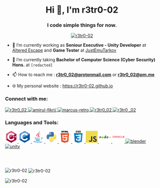 <!-- Made with https://rahuldkjain.github.io/gh-profile-readme-generator/ -->
<!-- Lang : Github Markdown + HTML -->
<h1 align="center">Hi 👋, I'm r3tr0-02</h1>
<h3 align="center">I code simple things for now.</h3>

<p align="center"> <a href="https://github.com/ryo-ma/github-profile-trophy"><img src="https://github-profile-trophy.vercel.app/?username=r3tr0-02" alt="r3tr0-02" /></a> </p>

- 🔭 I’m currently working as **Seniour Executive - Unity Developer** at [Altered Escape](https://github.com/KovacsAltered-State) and **Game Tester** at [JustEmuTarkov](https://github.com/JustEmuTarkov)

- 🌱 I’m currently taking **Bachelor of Computer Science (Cyber Security) Hons.** at `[redacted]`

- 📫 How to reach me : **r3tr0_02@protonmail.com** or **r3tr0_02@pm.me**

- 🌐 My personal website : https://r3tr0-02.github.io

<h3 align="left">Connect with me:</h3> 
<p align="left">
<a href="https://twitter.com/r3tr0_02" target="blank">
    <img align="center" src="https://raw.githubusercontent.com/rahuldkjain/github-profile-readme-generator/master/src/images/icons/Social/twitter.svg" alt="r3tr0_02" height="30" width="40" />
</a>
<a href="https://linkedin.com/in/amirul-fikri/" target="blank">
    <img align="center" src="https://raw.githubusercontent.com/rahuldkjain/github-profile-readme-generator/master/src/images/icons/Social/linked-in-alt.svg" alt="amirul-fikri/" height="30" width="40" />
</a>
<a href="https://fb.com/r3tr0.02" target="blank">
    <img align="center" src="https://raw.githubusercontent.com/rahuldkjain/github-profile-readme-generator/master/src/images/icons/Social/facebook.svg" alt="marcus-retro" height="30" width="40" />
</a>
<a href="https://instagram.com/r3tr0_02" target="blank">
    <img align="center" src="https://raw.githubusercontent.com/rahuldkjain/github-profile-readme-generator/master/src/images/icons/Social/instagram.svg" alt="r3tr0_02" height="30" width="40" />
</a>
<a href="https://www.youtube.com/channel/UCg--HMbkAcL8Vs-NphrWqew" target="blank">
    <img align="center" src="https://raw.githubusercontent.com/rahuldkjain/github-profile-readme-generator/master/src/images/icons/Social/youtube.svg" alt="r3tr0 _02" height="30" width="40" />
</a>
</p>

<h3 align="left">Languages and Tools:</h3>
<p align="left">
    <a href="https://www.w3schools.com/cpp/" target="_blank" rel="noreferrer">
        <img src="https://raw.githubusercontent.com/devicons/devicon/master/icons/cplusplus/cplusplus-original.svg" alt="cplusplus" width="40" height="40"/>
    </a>
    <a href="https://www.cprogramming.com/" target="_blank" rel="noreferrer">
        <img src="https://raw.githubusercontent.com/devicons/devicon/master/icons/c/c-original.svg" alt="c" width="40" height="40"/>
    </a>
    <a href="https://www.java.com" target="_blank" rel="noreferrer">
        <img src="https://raw.githubusercontent.com/devicons/devicon/master/icons/java/java-original.svg" alt="java" width="40" height="40"/>
    </a>
    <a href="https://www.python.org" target="_blank" rel="noreferrer">
        <img src="https://raw.githubusercontent.com/devicons/devicon/master/icons/python/python-original.svg" alt="python" width="40" height="40"/>
    </a>
    <a href="https://www.w3.org/html/" target="_blank" rel="noreferrer">
        <img src="https://raw.githubusercontent.com/devicons/devicon/master/icons/html5/html5-original-wordmark.svg" alt="html5" width="40" height="40"/>
    </a>
    <a href="https://www.w3schools.com/css/" target="_blank" rel="noreferrer">
        <img src="https://raw.githubusercontent.com/devicons/devicon/master/icons/css3/css3-original-wordmark.svg" alt="css3" width="40" height="40"/>
    </a>
    <a href="https://developer.mozilla.org/en-US/docs/Web/JavaScript" target="_blank" rel="noreferrer">
        <img src="https://raw.githubusercontent.com/devicons/devicon/master/icons/javascript/javascript-original.svg" alt="javascript" width="40" height="40"/>
    </a>
    <a href="https://nodejs.org" target="_blank" rel="noreferrer">
        <img src="https://raw.githubusercontent.com/devicons/devicon/master/icons/nodejs/nodejs-original-wordmark.svg" alt="nodejs" width="40" height="40"/>
    </a>
    <a href="https://www.oracle.com/" target="_blank" rel="noreferrer">
        <img src="https://raw.githubusercontent.com/devicons/devicon/master/icons/oracle/oracle-original.svg" alt="oracle" width="40" height="40"/>
    </a>
    <a href="https://www.blender.org/" target="_blank" rel="noreferrer">
        <img src="https://download.blender.org/branding/community/blender_community_badge_white.svg" alt="blender" width="40" height="40"/>
    </a>
    <a href="https://unity.com/" target="_blank" rel="noreferrer">
        <img src="https://www.vectorlogo.zone/logos/unity3d/unity3d-icon.svg" alt="unity" width="40" height="40"/>
    </a>
</p>

<br><br>

<p><img align="left" src="https://github-readme-stats.vercel.app/api/top-langs?username=r3tr0-02&show_icons=true&locale=en&layout=compact&theme=dark&count_private=true" alt="r3tr0-02" /></p>

<p>&nbsp;<img align="center" src="https://github-readme-stats.vercel.app/api?username=r3tr0-02&show_icons=true&locale=en&theme=dark&count_private=true" alt="r3tr0-02" /></p>

<p><img align="center" src="https://github-readme-streak-stats.herokuapp.com/?user=r3tr0-02&theme=dark" alt="r3tr0-02" /></p>
